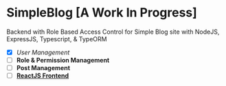 # SimpleBlog [A Work In Progress]

Backend with Role Based Access Control for Simple Blog site with NodeJS, ExpressJS, Typescript, & TypeORM

- [x] *User Management*
- [ ] **Role & Permission Management**
- [ ] **Post Management**
- [ ] [**ReactJS Frontend**](https://github.com/asarycx/SimpleBlog-Frontend)